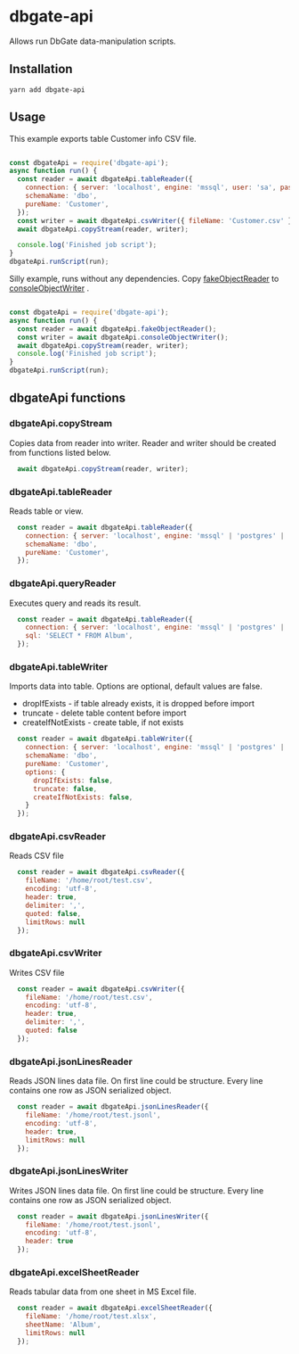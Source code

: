 # dbgate-api

Allows run DbGate data-manipulation scripts.

## Installation

    yarn add dbgate-api

## Usage

This example exports table Customer info CSV file.

```javascript

const dbgateApi = require('dbgate-api');
async function run() {
  const reader = await dbgateApi.tableReader({
    connection: { server: 'localhost', engine: 'mssql', user: 'sa', password: 'xxxx', database: 'Chinook' },
    schemaName: 'dbo',
    pureName: 'Customer',
  });
  const writer = await dbgateApi.csvWriter({ fileName: 'Customer.csv' });
  await dbgateApi.copyStream(reader, writer);

  console.log('Finished job script');
}
dbgateApi.runScript(run);

```

Silly example, runs without any dependencies. Copy [fakeObjectReader](https://github.com/dbshell/dbgate/blob/master/packages/api/src/shell/fakeObjectReader.js) to [consoleObjectWriter](https://github.com/dbshell/dbgate/blob/master/packages/api/src/shell/consoleObjectWriter.js) .

```javascript

const dbgateApi = require('dbgate-api');
async function run() {
  const reader = await dbgateApi.fakeObjectReader();
  const writer = await dbgateApi.consoleObjectWriter();
  await dbgateApi.copyStream(reader, writer);
  console.log('Finished job script');
}
dbgateApi.runScript(run);

```

## dbgateApi functions

### dbgateApi.copyStream
Copies data from reader into writer. Reader and writer should be created from functions listed below.
```js
  await dbgateApi.copyStream(reader, writer);
```

### dbgateApi.tableReader
Reads table or view.
```js
  const reader = await dbgateApi.tableReader({
    connection: { server: 'localhost', engine: 'mssql' | 'postgres' | 'mysql', user: 'root', password: 'xxxx', database: 'DB_NAME' },
    schemaName: 'dbo',
    pureName: 'Customer',
  });
```

### dbgateApi.queryReader
Executes query and reads its result.
```js
  const reader = await dbgateApi.tableReader({
    connection: { server: 'localhost', engine: 'mssql' | 'postgres' | 'mysql', user: 'root', password: 'xxxx', database: 'DB_NAME' },
    sql: 'SELECT * FROM Album',
  });
```

### dbgateApi.tableWriter
Imports data into table. Options are optional, default values are false.
- dropIfExists - if table already exists, it is dropped before import
- truncate - delete table content before import
- createIfNotExists - create table, if not exists
```js
  const reader = await dbgateApi.tableWriter({
    connection: { server: 'localhost', engine: 'mssql' | 'postgres' | 'mysql', user: 'root', password: 'xxxx', database: 'DB_NAME' },
    schemaName: 'dbo',
    pureName: 'Customer',
    options: {
      dropIfExists: false,
      truncate: false,
      createIfNotExists: false,
    }
  });
```

### dbgateApi.csvReader
Reads CSV file
```js
  const reader = await dbgateApi.csvReader({
    fileName: '/home/root/test.csv',
    encoding: 'utf-8',
    header: true,
    delimiter: ',',
    quoted: false,
    limitRows: null
  });
```

### dbgateApi.csvWriter
Writes CSV file
```js
  const reader = await dbgateApi.csvWriter({
    fileName: '/home/root/test.csv',
    encoding: 'utf-8',
    header: true,
    delimiter: ',',
    quoted: false
  });
```

### dbgateApi.jsonLinesReader
Reads JSON lines data file. On first line could be structure. Every line contains one row as JSON serialized object.
```js
  const reader = await dbgateApi.jsonLinesReader({
    fileName: '/home/root/test.jsonl',
    encoding: 'utf-8',
    header: true,
    limitRows: null
  });
```

### dbgateApi.jsonLinesWriter
Writes JSON lines data file. On first line could be structure. Every line contains one row as JSON serialized object.
```js
  const reader = await dbgateApi.jsonLinesWriter({
    fileName: '/home/root/test.jsonl',
    encoding: 'utf-8',
    header: true
  });
```

### dbgateApi.excelSheetReader
Reads tabular data from one sheet in MS Excel file.
```js
  const reader = await dbgateApi.excelSheetReader({
    fileName: '/home/root/test.xlsx',
    sheetName: 'Album',
    limitRows: null
  });
```

